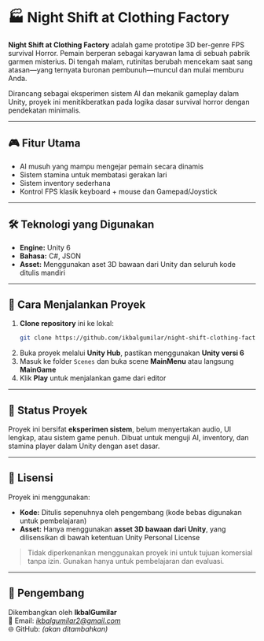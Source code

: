 
# 🏭 Night Shift at Clothing Factory

**Night Shift at Clothing Factory** adalah game prototipe 3D ber-genre FPS survival Horror. Pemain berperan sebagai karyawan lama di sebuah pabrik garmen misterius. Di tengah malam, rutinitas berubah mencekam saat sang atasan—yang ternyata buronan pembunuh—muncul dan mulai memburu Anda.

Dirancang sebagai eksperimen sistem AI dan mekanik gameplay dalam Unity, proyek ini menitikberatkan pada logika dasar survival horror dengan pendekatan minimalis.

---

## 🎮 Fitur Utama
- AI musuh yang mampu mengejar pemain secara dinamis
- Sistem stamina untuk membatasi gerakan lari
- Sistem inventory sederhana
- Kontrol FPS klasik keyboard + mouse dan Gamepad/Joystick

---

## 🛠 Teknologi yang Digunakan
- **Engine:** Unity 6
- **Bahasa:** C#, JSON
- **Asset:** Menggunakan aset 3D bawaan dari Unity dan seluruh kode ditulis mandiri

---

## 🔧 Cara Menjalankan Proyek

1. **Clone repository** ini ke lokal:
   ```bash
   git clone https://github.com/ikbalgumilar/night-shift-clothing-factory.git
   ```
2. Buka proyek melalui **Unity Hub**, pastikan menggunakan **Unity versi 6**
3. Masuk ke folder `Scenes` dan buka scene **MainMenu** atau langsung **MainGame**
4. Klik **Play** untuk menjalankan game dari editor

---

## 📌 Status Proyek
Proyek ini bersifat **eksperimen sistem**, belum menyertakan audio, UI lengkap, atau sistem game penuh. Dibuat untuk menguji AI, inventory, dan stamina player dalam Unity dengan aset dasar.

---

## 📄 Lisensi

Proyek ini menggunakan:
- **Kode:** Ditulis sepenuhnya oleh pengembang (kode bebas digunakan untuk pembelajaran)
- **Asset:** Hanya menggunakan **asset 3D bawaan dari Unity**, yang dilisensikan di bawah ketentuan Unity Personal License

> Tidak diperkenankan menggunakan proyek ini untuk tujuan komersial tanpa izin. Gunakan hanya untuk pembelajaran dan evaluasi.

---

## 👤 Pengembang

Dikembangkan oleh **IkbalGumilar**  
📧 Email: *ikbalgumilar2@gmail.com*  
🌐 GitHub: *(akan ditambahkan)*
